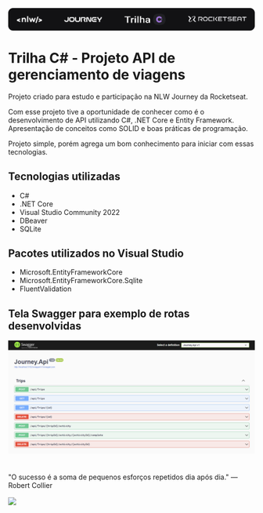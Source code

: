 <div>
  <a href="https://www.rocketseat.com.br/">
    <img align="center" src="https://raw.githubusercontent.com/rewerp/NLWJourney/main/files/nlw-project-title.png">
  </a>
</div>

# Trilha C# - Projeto API de gerenciamento de viagens

Projeto criado para estudo e participação na NLW Journey da Rocketseat.

Com esse projeto tive a oportunidade de conhecer como é o desenvolvimento de API utilizando C#, .NET Core e Entity Framework.
Apresentação de conceitos como SOLID e boas práticas de programação.

Projeto simple, porém agrega um bom conhecimento para iniciar com essas tecnologias.

## Tecnologias utilizadas
- C#
- .NET Core
- Visual Studio Community 2022
- DBeaver
- SQLite

## Pacotes utilizados no Visual Studio
- Microsoft.EntityFrameworkCore
- Microsoft.EntityFrameworkCore.Sqlite
- FluentValidation

## Tela Swagger para exemplo de rotas desenvolvidas

<img align="center" src="https://raw.githubusercontent.com/rewerp/NLWJourney/main/files/tela-swagger.png">

#
"O sucesso é a soma de pequenos esforços repetidos dia após dia." — Robert Collier

<img align="center" height="120px" src="https://media1.giphy.com/media/v1.Y2lkPTc5MGI3NjExcDEyeWhzM2t3ZXIwN25vZnRwNHZhZzdiNDIwa3lreDY2dWt5aDk5aiZlcD12MV9pbnRlcm5hbF9naWZfYnlfaWQmY3Q9Zw/wRCu1p7zjO2BQWgFNk/giphy.webp">
